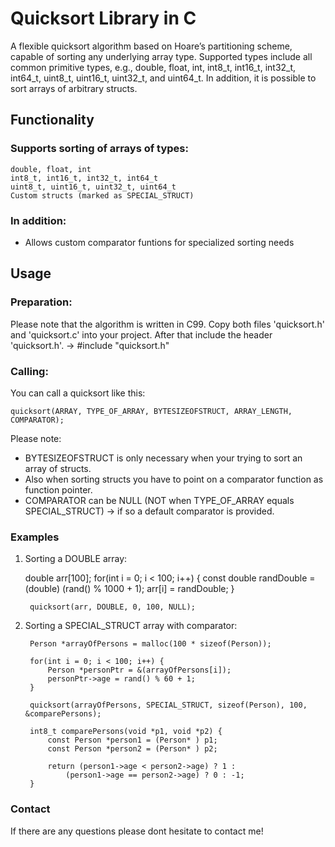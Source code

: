 # Quicksort Library in C

A flexible quicksort algorithm based on Hoare’s partitioning scheme, capable of sorting any underlying array type.
Supported types include all common primitive types, e.g., double, float, int, int8_t, int16_t, int32_t, int64_t, uint8_t, uint16_t, uint32_t, and uint64_t.
In addition, it is possible to sort arrays of arbitrary structs.

## Functionality

### Supports sorting of arrays of types:
	double, float, int
	int8_t, int16_t, int32_t, int64_t
	uint8_t, uint16_t, uint32_t, uint64_t
	Custom structs (marked as SPECIAL_STRUCT)

### In addition:

- Allows custom comparator funtions for specialized sorting needs

## Usage

### Preparation:

Please note that the algorithm is written in C99.
Copy both files 'quicksort.h' and 'quicksort.c' into your project. After that include the header 'quicksort.h'.
-> #include "quicksort.h"

### Calling:

You can call a quicksort like this:

	quicksort(ARRAY, TYPE_OF_ARRAY, BYTESIZEOFSTRUCT, ARRAY_LENGTH, COMPARATOR);

Please note:
- BYTESIZEOFSTRUCT is only necessary when your trying to sort an array of structs.
- Also when sorting structs you have to point on a comparator function as function pointer.
- COMPARATOR can be NULL (NOT when TYPE_OF_ARRAY equals SPECIAL_STRUCT) -> if so a default comparator is provided.

### Examples

1. Sorting a DOUBLE array:

	double arr[100];
    	for(int i = 0; i < 100; i++) {
        	const double randDouble = (double) (rand() % 1000 + 1);
        	arr[i] = randDouble;
    	}

    	quicksort(arr, DOUBLE, 0, 100, NULL);

2. Sorting a SPECIAL_STRUCT array with comparator:

    	Person *arrayOfPersons = malloc(100 * sizeof(Person));

    	for(int i = 0; i < 100; i++) {
        	Person *personPtr = &(arrayOfPersons[i]);
        	personPtr->age = rand() % 60 + 1;
    	}

    	quicksort(arrayOfPersons, SPECIAL_STRUCT, sizeof(Person), 100, &comparePersons);

    	int8_t comparePersons(void *p1, void *p2) {
        	const Person *person1 = (Person* ) p1;
        	const Person *person2 = (Person* ) p2;

        	return (person1->age < person2->age) ? 1 :
            	(person1->age == person2->age) ? 0 : -1;
    	}

### Contact

If there are any questions please dont hesitate to contact me!






	
    
   

   
   

